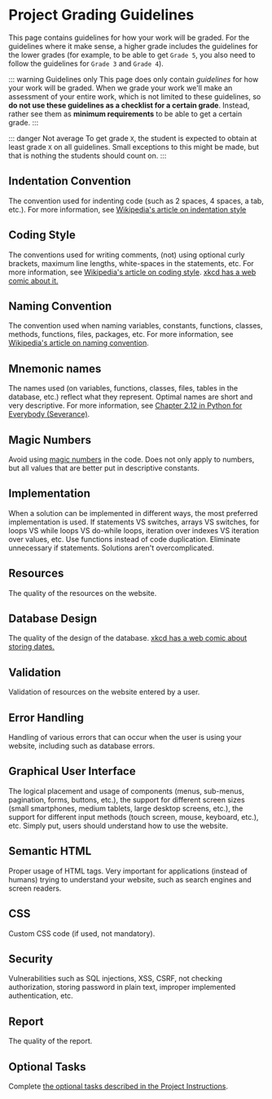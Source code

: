 # Project Grading Guidelines
This page contains guidelines for how your work will be graded. For the guidelines where it make sense, a higher grade includes the guidelines for the lower grades (for example, to be able to get `Grade 5`, you also need to follow the guidelines for `Grade 3` and `Grade 4`).

::: warning Guidelines only
This page does only contain *guidelines* for how your work will be graded. When we grade your work we'll make an assessment of your entire work, which is not limited to these guidelines, so **do not use these guidelines as a checklist for a certain grade**. Instead, rather see them as **minimum requirements** to be able to get a certain grade.
:::

::: danger Not average
To get grade `X`, the student is expected to obtain at least grade `X` on all guidelines. Small exceptions to this might be made, but that is nothing the students should count on.
:::

## Indentation Convention
The convention used for indenting code (such as 2 spaces, 4 spaces, a tab, etc.). For more information, see [Wikipedia's article on indentation style](https://en.wikipedia.org/wiki/Indentation_style)

<GradingGuideline
	gradeU="No indentation convention has been used."
	grade3="Each file use an indentation convention, but it hasn't been used correctly at at most 3 places (in total)."
	grade4="Each file correctly use an indentation convention."
	grade5="All files of the same type use the same indentation convention."
/>

## Coding Style
The conventions used for writing comments, (not) using optional curly brackets, maximum line lengths, white-spaces in the statements, etc. For more information, see [Wikipedia's article on coding style](https://en.wikibooks.org/wiki/Computer_Programming/Coding_Style). [xkcd has a web comic about it.](https://xkcd.com/1513/)

<GradingGuideline
	gradeU="No coding style has been used."
	grade3="Each file use a coding style, but it hasn't been used correctly at at most 3 places (in total)."
	grade4="Each file correctly use a coding style."
	grade5="All files of the same type use the same coding style."
/>

## Naming Convention
The convention used when naming variables, constants, functions, classes, methods, functions, files, packages, etc. For more information, see [Wikipedia's article on naming convention](https://en.wikipedia.org/wiki/Naming_convention_(programming)).

<GradingGuideline
	gradeU="No naming convention has been used."
	grade3="Each file use a naming convention, but it hasn't been used correctly at at most 3 places (in total)."
	grade4="Each file correctly use a naming convention."
	grade5="All files of the same type use the same naming convention."
/>

## Mnemonic names
The names used (on variables, functions, classes, files, tables in the database, etc.) reflect what they represent. Optimal names are short and very descriptive. For more information, see [Chapter 2.12 in Python for Everybody (Severance)](https://eng.libretexts.org/Bookshelves/Computer_Science/Book%3A_Python_for_Everybody_(Severance)/2%3A_Variables%2C_Expressions%2C_and_Statements/2.12%3A_Choosing_Mnemonic_Variable_Names).

<GradingGuideline
	gradeU="6 or more names are not mnemonic."
	grade3="At most 5 names are not mnemonic."
	grade4="At most 3 names are not mnemonic."
	grade5="At most 1 name is not mnemonic."
/>

## Magic Numbers
Avoid using [magic numbers](https://en.wikipedia.org/wiki/Magic_number_%28programming%29#Unnamed_numerical_constants) in the code. Does not only apply to numbers, but all values that are better put in descriptive constants.

<GradingGuideline
	gradeU="3 or more magic numbers exist."
	grade3="At most 2 magic numbers exist."
	grade4="At most 1 magic number exists."
	grade5="No magic numbers exist."
/>

## Implementation
When a solution can be implemented in different ways, the most preferred implementation is used. If statements VS switches, arrays VS switches, for loops VS while loops VS do-while loops, iteration over indexes VS iteration over values, etc. Use functions instead of code duplication. Eliminate unnecessary if statements. Solutions aren't overcomplicated.

<GradingGuideline
	gradeU="Solutions have not been implemented at all."
	grade3="The solutions are often not implemented the preferred way."
	grade4="The solutions are often implemented the preferred way."
	grade5="The solutions are always implemented the preferred way."
/>

## Resources
The quality of the resources on the website.

<GradingGuideline
	gradeU="It is not possible to apply CRUD operations on at least 3 different type of resources stored in a relational database."
	grade3="The resources are validated so the database does not contain resources in bad state (such as a guestbook post with an empty message)."
	grade4="The resources are not 'minimal', but 'rich'. If a resource represents a guestbook post, it does not only consist of the message the user entered, but also other fields (which could be optional for the user to enter), such as the user's signature, the user's email, the time it was created, etc."
	grade5="Not applicable."
/>


## Database Design
The quality of the design of the database. [xkcd has a web comic about storing dates.](https://xkcd.com/1883/)

<GradingGuideline
	gradeU="The design is inappropriate, for example storing all resources in the same table."
	grade3="Primary keys are properly used."
	grade4="Constraints (such as unique constraints and foreign key constraints) are used correctly where suitable."
	grade5="Data is stored using appropriate data types (especially important for booleans and dates/unix timestamps)."
/>

## Validation
Validation of resources on the website entered by a user.

<GradingGuideline
	gradeU="No validation is carried out."
	grade3="All fields on all resources are validated (at least checking that the expected fields exists on the resource), and the user is notified that something is wrong, and what the user had written in the form before is still there."
	grade4="All fields are properly validated, e.g. checking lower and upper bounds for a number, the length of strings, etc., and all validation errors are displayed to the user."
	grade5="Not applicable."
/>

## Error Handling
Handling of various errors that can occur when the user is using your website, including such as database errors.

<GradingGuideline
	gradeU="Errors are not handled, or error messages are not displayed, or the error messages displayed are confusing to the user (remember: users are not programmers)."
	grade3="At most 5 errors that can occur are not handled."
	grade4="At most 3 errors that can occur are not handled."
	grade5="At most 1 error that can occur is not handled."
/>

## Graphical User Interface
The logical placement and usage of components (menus, sub-menus, pagination, forms, buttons, etc.), the support for different screen sizes (small smartphones, medium tablets, large desktop screens, etc.), the support for different input methods (touch screen, mouse, keyboard, etc.), etc. Simply put, users should understand how to use the website.

<GradingGuideline
	gradeU="The website contains components users don't understand how to use/can't use."
	grade3="The placement of components is logical and users understand how to use them on a desktop computer."
	grade4="The website do to some extent have support for smartphones (for example having support for just the screen size or just the input method)."
	grade5="The website have very good support for both smartphones and desktop computers."
/>

## Semantic HTML
Proper usage of HTML tags. Very important for applications (instead of humans) trying to understand your website, such as search engines and screen readers.

<GradingGuideline
	gradeU="The HTML syntax is not followed."
	grade3="The HTML syntax is followed. XHTML is not used."
	grade4="HTML tags are used for semantic, not visual appearance (e.g. don't use the br tag)."
	grade5="Extra code has been written to give the website semantically better structure (such as using the label element, the alt attribute for images, etc.)."
/>

## CSS
Custom CSS code (if used, not mandatory).

<GradingGuideline
	gradeU="The HTML style attribute is used when not needed."
	grade3="The HTML style element and the HTML link element are used appropriately."
	grade4="CSS selectors are used appropriately (for example id VS class, combining selectors, etc.)."
	grade5="Not applicable."
/>

## Security
Vulnerabilities such as SQL injections, XSS, CSRF, not checking authorization, storing password in plain text, improper implemented authentication, etc.

<GradingGuideline
	gradeU="3 or more security vulnerabilities exist."
	grade3="At most 2 security vulnerabilities exist."
	grade4="At most 1 security vulnerability exists."
	grade5="No security vulnerability exists."
/>

## Report
The quality of the report.

<GradingGuideline
	gradeU="The reader does not get a good understanding of what the project is about (the problem and the solution), nor how the solution works/will be used/has been implemented."
	grade3="The reader gets a good understanding of what the project is about and how the solution works/will be used/has been implemented. Figures are used, they have been numbered and given descriptive captions, and they are referred to from the main text using their figure numbers. The text does not contain obvious spelling mistake nor incomprehensible sentences. At most 5 mistakes mentioned in the lecture Report Writing exists."
	grade4="Chapters and sub-chapters are properly used to give the report a good structure. The reader can easily find the specific information she's looking for in the expected chapter/sub-chapter. At most 3 mistakes mentioned in the lecture Report Writing exists."
	grade5="Everything with the report is great. At most 1 mistake mentioned in the lecture Report Writing exists."
/>

## Optional Tasks
Complete [the optional tasks described in the Project Instructions](project-instructions.html#part-8-optional-tasks).

<GradingGuideline
	gradeU="Not applicable."
	grade3="No extra tasks need to be completed."
	grade4="The extra tasks Search and Pagination has been completed."
	grade5="The extra task Uploading Files has been completed."
/>